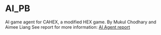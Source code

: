 # AI_PB
 AI game agent for CAHEX, a modified HEX game. 
 By Mukul Chodhary and Aimee Liang
 See report for more information: [AI Agent report](COMP30024_PROJECT_PARTB_REPORT.pdf)
